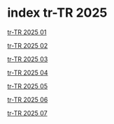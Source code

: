 # index tr-TR 2025

<a href="./01">tr-TR 2025 01</a>

<a href="./02">tr-TR 2025 02</a>

<a href="./03">tr-TR 2025 03</a>

<a href="./04">tr-TR 2025 04</a>

<a href="./05">tr-TR 2025 05</a>

<a href="./06">tr-TR 2025 06</a>

<a href="./07">tr-TR 2025 07</a>
